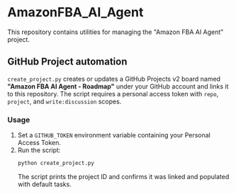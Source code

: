 # AmazonFBA_AI_Agent

This repository contains utilities for managing the "Amazon FBA AI Agent" project. 

## GitHub Project automation

`create_project.py` creates or updates a GitHub Projects v2 board named **"Amazon FBA AI Agent - Roadmap"** under your GitHub account and links it to this repository. The script requires a personal access token with `repo`, `project`, and `write:discussion` scopes.

### Usage

1. Set a `GITHUB_TOKEN` environment variable containing your Personal Access Token.
2. Run the script:
   ```bash
   python create_project.py
   ```
   The script prints the project ID and confirms it was linked and populated with default tasks.
